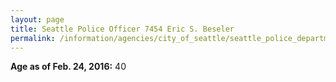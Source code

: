 ```yaml
---
layout: page
title: Seattle Police Officer 7454 Eric S. Beseler
permalink: /information/agencies/city_of_seattle/seattle_police_department/copbook/7454/
---
```


**Age as of Feb. 24, 2016:** 40
